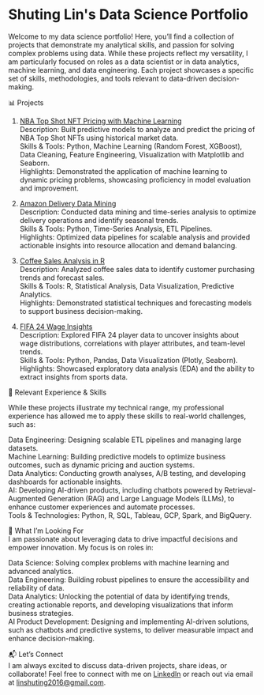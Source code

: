 # Shuting Lin's Data Science Portfolio

Welcome to my data science portfolio! Here, you’ll find a collection of projects that demonstrate my analytical skills, and passion for solving complex problems using data. While these projects reflect my versatility, I am particularly focused on roles as a data scientist or in data analytics, machine learning, and data engineering. Each project showcases a specific set of skills, methodologies, and tools relevant to data-driven decision-making.


📊 Projects
1. [NBA Top Shot NFT Pricing with Machine Learning](https://github.com/shooshooting/NBA_TopShot_NFT_ML)  
Description: Built predictive models to analyze and predict the pricing of NBA Top Shot NFTs using historical market data.  
Skills & Tools: Python, Machine Learning (Random Forest, XGBoost), Data Cleaning, Feature Engineering, Visualization with Matplotlib and Seaborn.  
Highlights: Demonstrated the application of machine learning to dynamic pricing problems, showcasing proficiency in model evaluation and improvement.  

2. [Amazon Delivery Data Mining](https://github.com/shooshooting/Amazon_Delivery_Data_Mining)  
Description: Conducted data mining and time-series analysis to optimize delivery operations and identify seasonal trends.  
Skills & Tools: Python, Time-Series Analysis, ETL Pipelines.  
Highlights: Optimized data pipelines for scalable analysis and provided actionable insights into resource allocation and demand balancing.  

4. [Coffee Sales Analysis in R](https://github.com/shooshooting/Coffee_Sale_Analysis_R)  
Description: Analyzed coffee sales data to identify customer purchasing trends and forecast sales.   
Skills & Tools: R, Statistical Analysis, Data Visualization, Predictive Analytics.  
Highlights: Demonstrated statistical techniques and forecasting models to support business decision-making.  

6. [FIFA 24 Wage Insights](https://github.com/shooshooting/FIFA_24_Wage_Insights)  
Description: Explored FIFA 24 player data to uncover insights about wage distributions, correlations with player attributes, and team-level trends.  
Skills & Tools: Python, Pandas, Data Visualization (Plotly, Seaborn).  
Highlights: Showcased exploratory data analysis (EDA) and the ability to extract insights from sports data.  


🚀 Relevant Experience & Skills

While these projects illustrate my technical range, my professional experience has allowed me to apply these skills to real-world challenges, such as:

Data Engineering: Designing scalable ETL pipelines and managing large datasets.  
Machine Learning: Building predictive models to optimize business outcomes, such as dynamic pricing and auction systems.  
Data Analytics: Conducting growth analyses, A/B testing, and developing dashboards for actionable insights.  
AI: Developing AI-driven products, including chatbots powered by Retrieval-Augmented Generation (RAG) and Large Language Models (LLMs), to enhance customer experiences and automate processes.  
Tools & Technologies: Python, R, SQL, Tableau, GCP, Spark, and BigQuery.  



🎯 What I’m Looking For  
I am passionate about leveraging data to drive impactful decisions and empower innovation. My focus is on roles in:  

Data Science: Solving complex problems with machine learning and advanced analytics.  
Data Engineering: Building robust pipelines to ensure the accessibility and reliability of data.  
Data Analytics: Unlocking the potential of data by identifying trends, creating actionable reports, and developing visualizations that inform business strategies.  
AI Product Development: Designing and implementing AI-driven solutions, such as chatbots and predictive systems, to deliver measurable impact and enhance decision-making.  

📬 Let’s Connect  
I am always excited to discuss data-driven projects, share ideas, or collaborate! Feel free to connect with me on [LinkedIn](https://www.linkedin.com/in/shu-ting-lin/) or reach out via email at linshuting2016@gmail.com.


